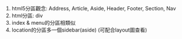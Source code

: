 1. html5分區觀念: Address, Article, Aside, Header, Footer, Section, Nav
2. html分區: div
3. index & menu的分區相類似
4. location的分區多一個sidebar(aside) (可配合layout圖查看)


